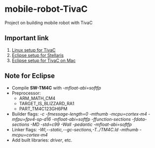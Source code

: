 # mobile-robot-TivaC
Project on building mobile robot with TivaC

## Important link
1. [Linux setup for TivaC](http://chrisrm.com/howto-develop-on-the-ti-tiva-launchpad-using-linux/)
2. [Eclipse setup for Stellaris](http://kernelhacks.blogspot.com/2012/11/the-complete-tutorial-for-stellaris_25.html)
3. [Eclipse setup for TivaC on Mac](https://forum.43oh.com/topic/7278-complete-tiva-ide-using-eclipse-on-mac-including-flash-and-debug/)

## Note for Eclipse
- Compile **SW-TM4C** with *-mfloat-abi=softfp*
- Preprocessor: 
	- ARM_MATH_CM4
	- TARGET_IS_BLIZZARD_RA1
	- PART_TM4C123GH6PM
- Builder flags: *-c -fmessage-length=0 -mthumb -mcpu=cortex-m4 -mfpu=fpv4-sp-d16 -mfloat-abi=softfp -ffunction-sections -fdata-sections -MD -std=c99 -Wall -pedantic -mfloat-abi=softfp* 
- Linker flags: *-Wl,--static,--gc-sections,-T../TM4C.ld -mthumb -mcpu=cortex-m4*
- Add built libraries: *driver*, etc.
